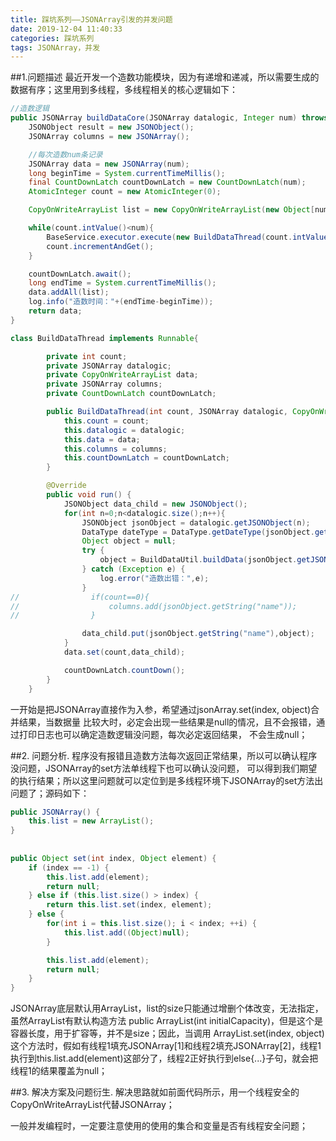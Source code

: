 ```yaml
---
title: 踩坑系列——JSONArray引发的并发问题
date: 2019-12-04 11:40:33
categories: 踩坑系列
tags: JSONArray，并发
---
```


##1.问题描述
最近开发一个造数功能模块，因为有递增和递减，所以需要生成的数据有序；这里用到多线程，多线程相关的核心逻辑如下：
```java
//造数逻辑
public JSONArray buildDataCore(JSONArray datalogic, Integer num) throws Exception {
    JSONObject result = new JSONObject();
    JSONArray columns = new JSONArray();

    //每次造数num条记录
    JSONArray data = new JSONArray(num);
    long beginTime = System.currentTimeMillis();
    final CountDownLatch countDownLatch = new CountDownLatch(num);
    AtomicInteger count = new AtomicInteger(0);

    CopyOnWriteArrayList list = new CopyOnWriteArrayList(new Object[num]);

    while(count.intValue()<num){
        BaseService.executor.execute(new BuildDataThread(count.intValue(), datalogic, list, columns, countDownLatch));
        count.incrementAndGet();
    }

    countDownLatch.await();
    long endTime = System.currentTimeMillis();
    data.addAll(list);
    log.info("造数时间："+(endTime-beginTime));
    return data;
}

class BuildDataThread implements Runnable{

        private int count;
        private JSONArray datalogic;
        private CopyOnWriteArrayList data;
        private JSONArray columns;
        private CountDownLatch countDownLatch;

        public BuildDataThread(int count, JSONArray datalogic, CopyOnWriteArrayList data, JSONArray columns, CountDownLatch countDownLatch){
            this.count = count;
            this.datalogic = datalogic;
            this.data = data;
            this.columns = columns;
            this.countDownLatch = countDownLatch;
        }

        @Override
        public void run() {
            JSONObject data_child = new JSONObject();
            for(int n=0;n<datalogic.size();n++){
                JSONObject jsonObject = datalogic.getJSONObject(n);
                DataType dateType = DataType.getDateType(jsonObject.getString("type"));
                Object object = null;
                try {
                    object = BuildDataUtil.buildData(jsonObject.getJSONObject("logic"), dateType, count);
                } catch (Exception e) {
                    log.error("造数出错：",e);
                }
//                if(count==0){
//                    columns.add(jsonObject.getString("name"));
//                }

                data_child.put(jsonObject.getString("name"),object);
            }
            data.set(count,data_child);

            countDownLatch.countDown();
        }
    }
```
一开始是把JSONArray直接作为入参，希望通过jsonArray.set(index, object)合并结果，当数据量
比较大时，必定会出现一些结果是null的情况，且不会报错，通过打印日志也可以确定造数逻辑没问题，每次必定返回结果，
不会生成null；

##2. 问题分析.
程序没有报错且造数方法每次返回正常结果，所以可以确认程序没问题，JSONArray的set方法单线程下也可以确认没问题，
可以得到我们期望的执行结果；所以这里问题就可以定位到是多线程环境下JSONArray的set方法出问题了；源码如下：
```java
public JSONArray() {
    this.list = new ArrayList();
}
    
    
public Object set(int index, Object element) {
    if (index == -1) {
        this.list.add(element);
        return null;
    } else if (this.list.size() > index) {
        return this.list.set(index, element);
    } else {
        for(int i = this.list.size(); i < index; ++i) {
            this.list.add((Object)null);
        }

        this.list.add(element);
        return null;
    }
}
```
JSONArray底层默认用ArrayList，list的size只能通过增删个体改变，无法指定，虽然ArrayList有默认构造方法
public ArrayList(int initialCapacity)，但是这个是容器长度，用于扩容等，并不是size；因此，当调用
ArrayList.set(index, object)这个方法时，假如有线程1填充JSONArray[1]和线程2填充JSONArray[2]，线程1
执行到this.list.add(element)这部分了，线程2正好执行到else{...}子句，就会把线程1的结果覆盖为null；

##3. 解决方案及问题衍生.
解决思路就如前面代码所示，用一个线程安全的CopyOnWriteArrayList代替JSONArray；

一般并发编程时，一定要注意使用的使用的集合和变量是否有线程安全问题；